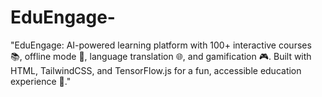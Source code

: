 # EduEngage-
"EduEngage: AI-powered learning platform with 100+ interactive courses 📚, offline mode 📴, language translation 🌐, and gamification 🎮. Built with HTML, TailwindCSS, and TensorFlow.js for a fun, accessible education experience 🌟."
